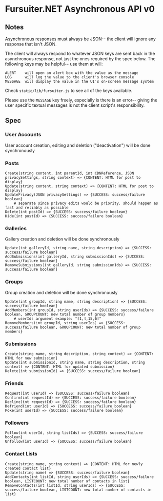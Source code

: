 # Fursuiter.NET Asynchronous API v0

## Notes

Asynchronous responses must always be JSON-- the client will ignore any
response that isn't JSON.

The client will always respond to whatever JSON keys are sent back in the
asynchronous response, not just the ones required by the spec below. The
following keys may be helpful-- use them at will:

    ALERT    will open an alert box with the value as the message
    LOG      will log the value to the client's browser console
    MESSAGE  will display the value in the UI's on-screen message system

Check `static/lib/fursuiter.js` to see all of the keys available.

Please use the `MESSAGE` key freely, especially is there is an error--
giving the user specific textual messages is not the client script's
responsibility.

## Spec

### User Accounts
User account creation, editing and deletion ("deactivation") will be done synchronously

### Posts
	Create(string content, int parentId, int CDNReference, JSON privacySettings, string context) => {CONTENT: HTML for post to display}
	Update(string content, string context) => {CONTENT: HTML for post to display}
	UpdatePrivacy(JSON privacySettings) => {SUCCESS: success/failure boolean}
		# separate since privacy edits would be priority, should happen as fast and reliably as possible
	Delete(int postId) => {SUCCESS: success/failure boolean}
	Hide(int postId) => {SUCCESS: success/failure boolean}

### Galleries
Gallery creation and deletion will be done synchronously

	Update(int galleryId, string name, string description) => {SUCCESS: success/failure boolean}
	AddSubmissions(int galleryId, string submissionIds) => {SUCCESS: success/failure boolean}
	RemoveSubmissions(int galleryId, string submissionIds) => {SUCCESS: success/failure boolean}

### Groups
Group creation and deletion will be done synchronously

	Update(int groupId, string name, string description) => {SUCCESS: success/failure boolean}
	AddMembers(int groupId, string userIds) => {SUCCESS: success/failure boolean, GROUPCOUNT: new total number of group members}
		# userIds argument example: "[1,4,15,6]"
	RemoveMembers(int groupId, string userIds) => {SUCCESS: success/failure boolean, GROUPCOUNT: new total number of group members}

### Submissions
	Create(string name, string description, string context) => {CONTENT: HTML for new submission}
	Update(int submissionId, string name, string description, string context) => {CONTENT: HTML for updated submission}
	Delete(int submissionId) => {SUCCESS: success/failure boolean}

### Friends
	Request(int userId) => {SUCCESS: success/failure boolean}
	Confirm(int requestId) => {SUCCESS: success/failure boolean}
	Decline(int requestId) => {SUCCESS: success/failure boolean}
	Defriend(int userId) => {SUCCESS: success/failure boolean}
	Poke(int userId) => {SUCCESS: success/failure boolean}

### Followers
	Follow(int userId, string listIds) => {SUCCESS: success/failure boolean}
	Unfollow(int userId) => {SUCCESS: success/failure boolean}

### Contact Lists
	Create(string name, string context) => {CONTENT: HTML for newly created contact list}
	Update(string name) => {SUCCESS: success/failure boolean}
	AddContacts(int listId, string userIds) => {SUCCESS: success/failure boolean, LISTCOUNT: new total number of contacts in list}
	RemoveContacts(int listId, string userIds) => {SUCCESS: success/failure boolean, LISTCOUNT: new total number of contacts in list}

